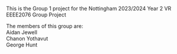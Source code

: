 This is the Group 1 project for the Nottingham 2023/2024 Year 2 VR EEEE2076 Group Project 

The members of this group are:  
Aidan Jewell  
Chanon Yothavut  
George Hunt
